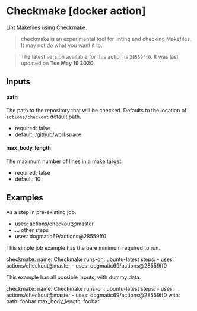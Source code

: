 <!-- NOTICE: Auto generated file! -->
# Checkmake [docker action]

Lint Makefiles using Checkmake.

> checkmake is an experimental tool for linting and checking Makefiles. It
may not do what you want it to.


> The latest version available for this action is `28559ff0`. It was last
updated on **Tue May 19 2020**.

## Inputs

#### path

The path to the repository that will be checked. Defaults to the location
of `actions/checkout` default path.


- required: false
- default: /github/workspace

#### max_body_length

The maximum number of lines in a make target.


- required: false
- default: 10


## Examples

As a step in pre-existing job.

  - uses: actions/checkout@master
  - ... other steps
  - uses: dogmatic69/actions@28559ff0


This simple job example has the bare minimum required to run.

  checkmake:
    name: Checkmake
    runs-on: ubuntu-latest
    steps:
      - uses: actions/checkout@master
      - uses: dogmatic69/actions@28559ff0

This example has all possible inputs, with dummy data.

  checkmake:
    name: Checkmake
      runs-on: ubuntu-latest
      steps:
        - uses: actions/checkout@master
        - uses: dogmatic69/actions@28559ff0
        with:
          path: foobar
          max_body_length: foobar
